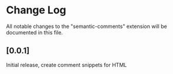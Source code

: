 # Change Log

All notable changes to the "semantic-comments" extension will be documented in this file.

## [0.0.1]

Initial release, create comment snippets for HTML